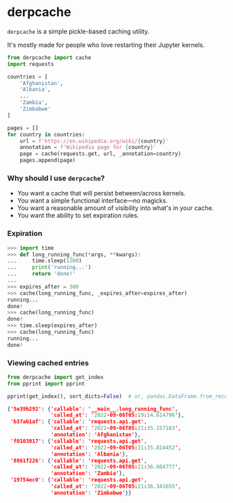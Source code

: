 # derpcache

`derpcache` is a simple pickle-based caching utility.

It's mostly made for people who love restarting their Jupyter kernels.

```python
from derpcache import cache
import requests

countries = [
    'Afghanistan',
    'Albania',
    ...
    'Zambia',
    'Zimbabwe'
]

pages = []
for country in countries:
    url = f'https://en.wikipedia.org/wiki/{country}'
    annotation = f'Wikipedia page for {country}'
    page = cache(requests.get, url, _annotation=country)
    pages.append(page)
```

### Why should I use `derpcache`?

- You want a cache that will persist between/across kernels.
- You want a simple functional interface—no magicks.
- You want a reasonable amount of visibility into what's in your cache.
- You want the ability to set expiration rules.

### Expiration

```python
>>> import time
>>> def long_running_func(*args, **kwargs):
...     time.sleep(1200)
...     print('running...')
...     return 'done!'
...
>>> expires_after = 300
>>> cache(long_running_func, _expires_after=expires_after)
running...
done!
>>> cache(long_running_func)
done!
>>> time.sleep(expires_after)
>>> cache(long_running_func)
running...
done!
```

### Viewing cached entries

```python
from derpcache import get_index
from pprint import pprint

pprint(get_index(), sort_dicts=False)  # or, pandas.DataFrame.from_records
```

```json
{'5e39b292': {'callable': '__main__.long_running_func',
              'called_at': '2022-09-06T05:19:14.614796'},
 'b37ab1af': {'callable': 'requests.api.get',
              'called_at': '2022-09-06T05:21:35.157183',
              'annotation': 'Afghanistan'},
 'f0103017': {'callable': 'requests.api.get',
              'called_at': '2022-09-06T05:21:35.814452',
              'annotation': 'Albania'},
 '8861f226': {'callable': 'requests.api.get',
              'called_at': '2022-09-06T05:21:36.084777',
              'annotation': 'Zambia'},
 '19754ec0': {'callable': 'requests.api.get',
              'called_at': '2022-09-06T05:21:36.341655',
              'annotation': 'Zimbabwe'}}
```

